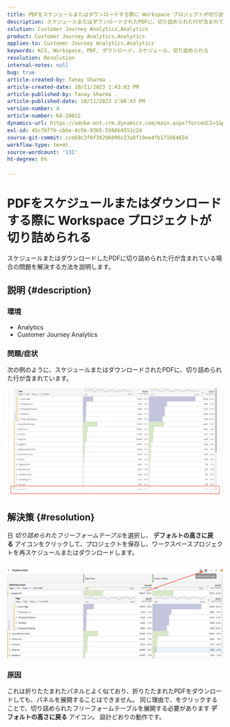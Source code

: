 ```yaml
---
title: PDFをスケジュールまたはダウンロードする際に Workspace プロジェクトが切り詰められる
description: スケジュールまたはダウンロードされたPDFに、切り詰められた行が含まれています。
solution: Customer Journey Analytics,Analytics
product: Customer Journey Analytics,Analytics
applies-to: Customer Journey Analytics,Analytics
keywords: KCS, Workspace, PDF, ダウンロード，スケジュール，切り詰められる
resolution: Resolution
internal-notes: null
bug: true
article-created-by: Tanay Sharma .
article-created-date: 10/11/2023 1:43:03 PM
article-published-by: Tanay Sharma .
article-published-date: 10/11/2023 2:08:43 PM
version-number: 4
article-number: KA-20022
dynamics-url: https://adobe-ent.crm.dynamics.com/main.aspx?forceUCI=1&pagetype=entityrecord&etn=knowledgearticle&id=17267216-3c68-ee11-9ae7-6045bd0063aa
exl-id: 45c7bf76-cbbe-4c5b-93b5-5566b4551c24
source-git-commit: cce69c3f0f38296096c23a8f19ee4fb17166465d
workflow-type: tm+mt
source-wordcount: '131'
ht-degree: 6%

---
```


# PDFをスケジュールまたはダウンロードする際に Workspace プロジェクトが切り詰められる


スケジュールまたはダウンロードしたPDFに切り詰められた行が含まれている場合の問題を解決する方法を説明します。

## 説明 {#description}


### 環境

- Analytics
- Customer Journey Analytics




### 問題/症状

次の例のように、スケジュールまたはダウンロードされたPDFに、切り詰められた行が含まれています。

![](assets/___18267216-3c68-ee11-9ae7-6045bd0063aa___.png)


## 解決策 {#resolution}


日 *切り詰められたフリーフォームテーブル*&#x200B;を選択し、 <b>デフォルトの高さに戻る</b> アイコンをクリックして、プロジェクトを保存し、ワークスペースプロジェクトを再スケジュールまたはダウンロードします。

![](assets/e9fea250-d7fc-ec11-82e5-000d3a3b090d.png)

### 原因

これは折りたたまれたパネルとよく似ており、折りたたまれたPDFをダウンロードしても、パネルを展開することはできません。
同じ理由で、をクリックすることで、切り詰められたフリーフォームテーブルを展開する必要があります <b>デフォルトの高さに戻る</b> アイコン。 設計どおりの動作です。
